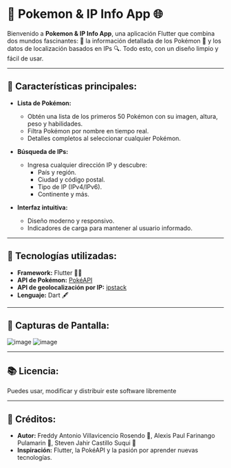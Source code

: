 # 🌟 Pokemon & IP Info App 🌐

Bienvenido a **Pokemon & IP Info App**, una aplicación Flutter que combina dos mundos fascinantes: 🎉 la información detallada de los Pokémon 🐉 y los datos de localización basados en IPs 🔍. Todo esto, con un diseño limpio y fácil de usar.

---

## 🔎 Características principales:

- **Lista de Pokémon:**
  - Obtén una lista de los primeros 50 Pokémon con su imagen, altura, peso y habilidades.
  - Filtra Pokémon por nombre en tiempo real.
  - Detalles completos al seleccionar cualquier Pokémon.

- **Búsqueda de IPs:**
  - Ingresa cualquier dirección IP y descubre:
    - País y región.
    - Ciudad y código postal.
    - Tipo de IP (IPv4/IPv6).
    - Continente y más.

- **Interfaz intuitiva:**
  - Diseño moderno y responsivo.
  - Indicadores de carga para mantener al usuario informado.

---

## 🔧 Tecnologías utilizadas:

- **Framework:** Flutter 🥙💃
- **API de Pokémon:** [PokéAPI](https://pokeapi.co/)
- **API de geolocalización por IP:** [ipstack](https://ipstack.com/)
- **Lenguaje:** Dart 🖋️

---

## 🎨 Capturas de Pantalla:

![image](https://github.com/user-attachments/assets/e873cd2e-d071-483f-9d87-83ec11be1769)
![image](https://github.com/user-attachments/assets/4e92dcb2-9a32-44c4-b3e4-f80f75a70924)



---

## 📚 Licencia:

Puedes usar, modificar y distribuir este software libremente

---

## 📢 Créditos:

- **Autor:** Freddy Antonio Villavicencio Rosendo 🔧, Alexis Paul Farinango Pulamarin 🔧, Steven Jahir Castillo Suqui 🔧
- **Inspiración:** Flutter, la PokéAPI y la pasión por aprender nuevas tecnologías.
